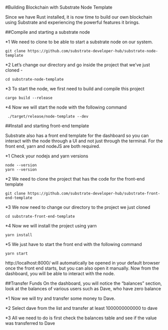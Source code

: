 #Building Blockchain with Substrate Node Template

Since we have Rust installed, it is now time to build our own blockchain using Substrate and experiencing the powerful features it brings.

##Compile and starting a substrate node

*1 We need to clone to be able to start a substrate node on our system.
    
    git clone https://github.com/substrate-developer-hub/substrate-node-template

*2 Let’s change our directory and go inside the project that we’ve just cloned - 
    
    cd substrate-node-template
*3 To start the node, we first need to build and compile this project
    
    cargo build --release

 *4 Now we will start the node with the following command 

     ./target/release/node-template --dev



##Install and starting front-end template

Substrate also has a front end template for the dashboard so you can interact with the node through a UI and not just through the terminal.
For the front end, yarn and nodeJS are both required.

*1 Check your nodejs and yarn versions
 
    node --version
    yarn --version
*2 We need to clone the project that has the code for the front-end template
    
    git clone https://github.com/substrate-developer-hub/substrate-front-end-template


*3 We now need to change our directory to the project we just cloned
   
    cd substrate-front-end-template

*4 Now we will install the project using yarn

    yarn install

*5 We just have to start the front end with the following command

    yarn start

http://localhost:8000/ will automatically be opened in your default browser once the front end starts, but you can also open it manually. Now from the dashboard, you will be able to interact with the node.

##Transfer Funds
On the dashboard, you will notice the “balances” section, look at the balances of various users such as Dave, who have zero balance

*1 Now we will try and transfer some money to Dave.

*2 Select dave from the list and transfer at least 1000000000000 to dave

*3 All we need to do is first check the balances table and see if the value was transferred to Dave
